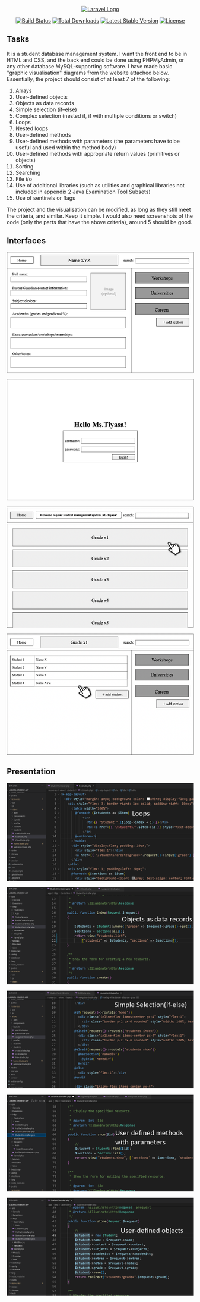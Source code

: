 <p align="center"><a href="https://laravel.com" target="_blank"><img src="https://raw.githubusercontent.com/laravel/art/master/logo-lockup/5%20SVG/2%20CMYK/1%20Full%20Color/laravel-logolockup-cmyk-red.svg" width="400" alt="Laravel Logo"></a></p>

<p align="center">
<a href="https://travis-ci.org/laravel/framework"><img src="https://travis-ci.org/laravel/framework.svg" alt="Build Status"></a>
<a href="https://packagist.org/packages/laravel/framework"><img src="https://img.shields.io/packagist/dt/laravel/framework" alt="Total Downloads"></a>
<a href="https://packagist.org/packages/laravel/framework"><img src="https://img.shields.io/packagist/v/laravel/framework" alt="Latest Stable Version"></a>
<a href="https://packagist.org/packages/laravel/framework"><img src="https://img.shields.io/packagist/l/laravel/framework" alt="License"></a>
</p>

## Tasks

It is a student database management system. I want the front end to be in HTML and CSS, and the back end could be done using PHPMyAdmin, or any other database MySQL-supporting software. I have made basic "graphic visualisation" diagrams from the website attached below. Essentially, the project should consist of at least 7 of the following:

1. Arrays
2. User-defined objects
3. Objects as data records
4. Simple selection (if–else)
5. Complex selection (nested if, if with multiple conditions or switch)
6. Loops
7. Nested loops
8. User-defined methods
9. User-defined methods with parameters (the parameters have to be useful and used within the method body)
10. User-defined methods with appropriate return values (primitives or objects)
11. Sorting
12. Searching
13. File i/o
14. Use of additional libraries (such as utilities and graphical libraries not included in appendix 2 Java Examination Tool Subsets)
15. Use of sentinels or flags

The project and the visualisation can be modified, as long as they still meet the criteria, and similar. Keep it simple. I would also need screenshots of the code (only the parts that have the above criteria), around 5 should be good.

## Interfaces

<p align="center"><img src="./portfolio/Picture .png"></p>
<p align="center"><img src="./portfolio/Picture 1.png"></p>
<p align="center"><img src="./portfolio/Picture 2.png"></p>
<p align="center"><img src="./portfolio/Picture 3.png"></p>

## Presentation

<p align="center"><img src="./portfolio/loops.png"></p>
<p align="center"><img src="./portfolio/objects as data records.png"></p>
<p align="center"><img src="./portfolio/simple selection(if-else).png"></p>
<p align="center"><img src="./portfolio/user defined methods with parameters.png"></p>
<p align="center"><img src="./portfolio/user defined objects.png"></p>
